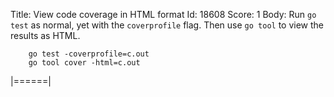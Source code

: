 Title: View code coverage in HTML format 
Id: 18608
Score: 1
Body:
Run `go test` as normal, yet with the `coverprofile` flag. Then use `go tool` to view the results as HTML.

```
    go test -coverprofile=c.out
    go tool cover -html=c.out
```
|======|
